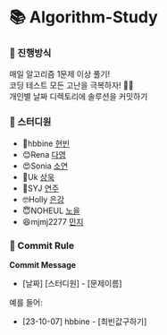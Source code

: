# 📚 Algorithm-Study

### 🥇 진행방식
매일 알고리즘 1문제 이상 풀기! 
<br> 
코딩 테스트 모든 고난을 극복하자! 👊🏻
<br>
개인별 날짜 디렉토리에 솔루션을 커밋하기

### 🙋 스터디원
- 🥰hbbine [현빈](https://github.com/hbbine)
- 😊Rena [다영](https://github.com/rena0dayoungKang)
- 😍Sonia [소연](https://github.com/Parksonia)
- 🤩Uk [상욱](https://github.com/WSU9874)
- 🤗SYJ [연주](https://github.com/dev4syj)
- 🤓Holly [은강](https://github.com/disneydreamworker)
- 😇NOHEUL [노을](https://github.com/noheul1030)
- 😆mjmj2277 [민지](https://github.com/mjmj2277)
  
### 📌 Commit Rule
**Commit Message**
- [날짜] [스터디원] - [문제이름]

예를 들어: 
- [23-10-07] hbbine - [최빈값구하기]
  
